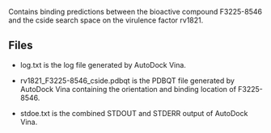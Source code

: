 Contains binding predictions between the bioactive compound F3225-8546 and the cside search space on the virulence factor rv1821.

## Files

- log.txt is the log file generated by AutoDock Vina.

- rv1821_F3225-8546_cside.pdbqt is the PDBQT file generated by AutoDock Vina containing the orientation and binding location of F3225-8546.

- stdoe.txt is the combined STDOUT and STDERR output of AutoDock Vina.

